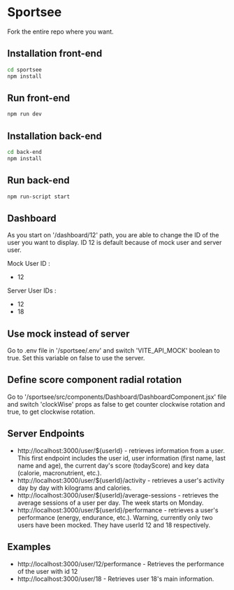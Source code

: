 # Sportsee

Fork the entire repo where you want.

## Installation front-end

```bash
cd sportsee
npm install
```

## Run front-end

```bash
npm run dev
```

## Installation back-end

```bash
cd back-end
npm install
```

## Run back-end

```bash
npm run-script start
```

## Dashboard

As you start on '/dashboard/12' path, you are able to change the ID of the user you want to display. ID 12 is default because of mock user and server user.

Mock User ID :

- 12

Server User IDs :

- 12
- 18

## Use mock instead of server

Go to .env file in '/sportsee/.env' and switch 'VITE_API_MOCK' boolean to true. Set this variable on false to use the server.

## Define score component radial rotation

Go to '/sportsee/src/components/Dashboard/DashboardComponent.jsx' file and switch 'clockWise' props as false to get counter clockwise rotation and true, to get clockwise rotation.

## Server Endpoints

- http://localhost:3000/user/${userId} - retrieves information from a user. This first endpoint includes the user id, user information (first name, last name and age), the current day's score (todayScore) and key data (calorie, macronutrient, etc.).
- http://localhost:3000/user/${userId}/activity - retrieves a user's activity day by day with kilograms and calories.
- http://localhost:3000/user/${userId}/average-sessions - retrieves the average sessions of a user per day. The week starts on Monday.
- http://localhost:3000/user/${userId}/performance - retrieves a user's performance (energy, endurance, etc.).
  Warning, currently only two users have been mocked. They have userId 12 and 18 respectively.

## Examples

- http://localhost:3000/user/12/performance - Retrieves the performance of the user with id 12
- http://localhost:3000/user/18 - Retrieves user 18's main information.
